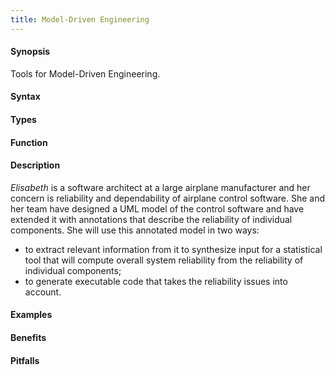 ```yaml
---
title: Model-Driven Engineering
---
```


#### Synopsis

Tools for Model-Driven Engineering.

#### Syntax

#### Types

#### Function

#### Description

_Elisabeth_ is a software architect at a large airplane manufacturer and her concern is reliability and dependability of 
airplane control software. She and her team have designed a UML model of the control software and have extended it with annotations that describe the reliability of individual components. 
She will use this annotated model in two ways: 

*  to extract relevant information from it to synthesize input for a statistical tool that will compute overall system reliability from the reliability of individual components;
*  to generate executable code that takes the reliability issues into account.

#### Examples

#### Benefits

#### Pitfalls

